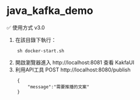 # java_kafka_demo

✅ 使用方式 v3.0
1. 在該目錄下執行：
```
    sh docker-start.sh
```
2. 開啟瀏覽器進入 http://localhost:8081 查看 KakfaUI
3. 利用API工具 POST http://localhost:8080/publish
```
    {
        "message":"需要推播的文案"
    }
```
